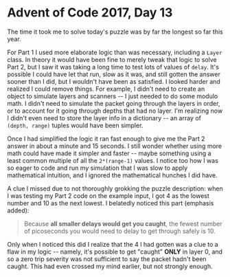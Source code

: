 # Advent of Code 2017, Day 13

The time it took me to solve today's puzzle was by far the longest so far this year.

For Part 1 I used more elaborate logic than was necessary, including a `Layer` class.  In theory it would have been fine to merely tweak that logic to solve Part 2, but I saw it was taking a long time to test lots of values of `delay`.  It's possible I could have let that run, slow as it was, and still gotten the answer sooner than I did, but I wouldn't have been as satisfied.  I looked harder and realized I could remove things.  For example, I didn't need to create an object to simulate layers and scanners -- I just needed to do some modulo math.  I didn't need to simulate the packet going through the layers in order, or to account for it going through depths that had no layer.  I'm realizing now I didn't even need to store the layer info in a dictionary -- an array of `(depth, range)` tuples would have been simpler.

Once I had simplified the logic it ran fast enough to give me the Part 2 answer in about a minute and 15 seconds.  I still wonder whether using more math could have made it simpler and faster -- maybe something using a least common multiple of all the `2*(range-1)` values.  I notice too how I was so eager to code and run my simulation that I was slow to apply mathematical intuition, and I ignored the mathematical hunches I did have.

A clue I missed due to not thoroughly grokking the puzzle description: when I was testing my Part 2 code on the example input, I got 4 as the lowest number and 10 as the next lowest.  I belatedly noticed this part (emphasis added):

> Because **all smaller delays would get you caught**, the fewest number of picoseconds you would need to delay to get through safely is 10.

Only when I noticed this did I realize that the 4 I had gotten was a clue to a flaw in my logic -- namely, it's possible to get "caught" **ONLY** in layer 0, and so a zero trip severity was not sufficient to say the packet hadn't been caught.  This had even crossed my mind earlier, but not strongly enough.

